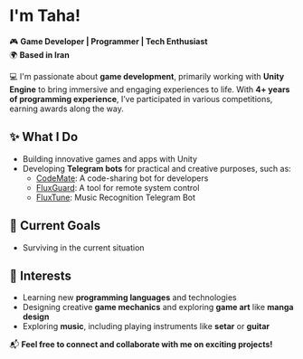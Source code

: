 # I'm Taha!  
🎮 **Game Developer | Programmer | Tech Enthusiast**  
🌍 **Based in Iran**  

💻 I'm passionate about **game development**, primarily working with **Unity Engine** to bring immersive and engaging experiences to life. With **4+ years of programming experience**, I’ve participated in various competitions, earning awards along the way.  

## ✨ What I Do  
- Building innovative games and apps with Unity  
- Developing **Telegram bots** for practical and creative purposes, such as:  
  - [CodeMate](#): A code-sharing bot for developers  
  - [FluxGuard](https://github.com/tahadashti-gd/FluxGuard): A tool for remote system control
  - [FluxTune](https://github.com/tahadashti-gd/FluxTune): Music Recognition Telegram Bot

## 🚀 Current Goals  
- Surviving in the current situation

## 🎯 Interests  
- Learning new **programming languages** and technologies  
- Designing creative **game mechanics** and exploring **game art** like **manga design**  
- Exploring **music**, including playing instruments like **setar** or **guitar**  

📬 **Feel free to connect and collaborate with me on exciting projects!**  

